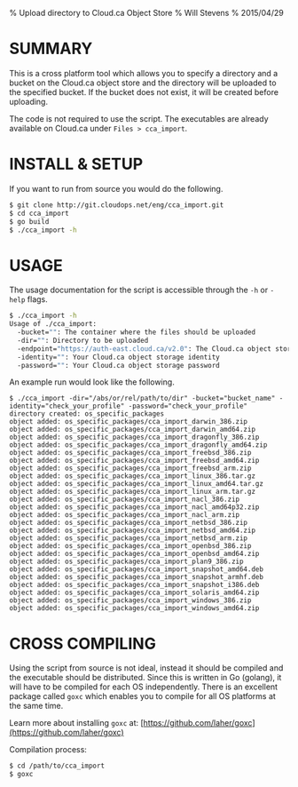 % Upload directory to Cloud.ca Object Store
% Will Stevens
% 2015/04/29


SUMMARY
=======

This is a cross platform tool which allows you to specify a directory and a bucket on the Cloud.ca object store and the directory will be uploaded to the specified bucket.  If the bucket does not exist, it will be created before uploading.

The code is not required to use the script.  The executables are already available on Cloud.ca under `Files > cca_import`.


INSTALL & SETUP
===============

If you want to run from source you would do the following.

``` bash
$ git clone http://git.cloudops.net/eng/cca_import.git
$ cd cca_import
$ go build
$ ./cca_import -h
```


USAGE
=====

The usage documentation for the script is accessible through the `-h` or `-help` flags.

``` bash
$ ./cca_import -h
Usage of ./cca_import:
  -bucket="": The container where the files should be uploaded
  -dir="": Directory to be uploaded
  -endpoint="https://auth-east.cloud.ca/v2.0": The Cloud.ca object storage public url
  -identity="": Your Cloud.ca object storage identity
  -password="": Your Cloud.ca object storage password
```

An example run would look like the following.

```
$ ./cca_import -dir="/abs/or/rel/path/to/dir" -bucket="bucket_name" -identity="check_your_profile" -password="check_your_profile"
directory created: os_specific_packages
object added: os_specific_packages/cca_import_darwin_386.zip
object added: os_specific_packages/cca_import_darwin_amd64.zip
object added: os_specific_packages/cca_import_dragonfly_386.zip
object added: os_specific_packages/cca_import_dragonfly_amd64.zip
object added: os_specific_packages/cca_import_freebsd_386.zip
object added: os_specific_packages/cca_import_freebsd_amd64.zip
object added: os_specific_packages/cca_import_freebsd_arm.zip
object added: os_specific_packages/cca_import_linux_386.tar.gz
object added: os_specific_packages/cca_import_linux_amd64.tar.gz
object added: os_specific_packages/cca_import_linux_arm.tar.gz
object added: os_specific_packages/cca_import_nacl_386.zip
object added: os_specific_packages/cca_import_nacl_amd64p32.zip
object added: os_specific_packages/cca_import_nacl_arm.zip
object added: os_specific_packages/cca_import_netbsd_386.zip
object added: os_specific_packages/cca_import_netbsd_amd64.zip
object added: os_specific_packages/cca_import_netbsd_arm.zip
object added: os_specific_packages/cca_import_openbsd_386.zip
object added: os_specific_packages/cca_import_openbsd_amd64.zip
object added: os_specific_packages/cca_import_plan9_386.zip
object added: os_specific_packages/cca_import_snapshot_amd64.deb
object added: os_specific_packages/cca_import_snapshot_armhf.deb
object added: os_specific_packages/cca_import_snapshot_i386.deb
object added: os_specific_packages/cca_import_solaris_amd64.zip
object added: os_specific_packages/cca_import_windows_386.zip
object added: os_specific_packages/cca_import_windows_amd64.zip
```


CROSS COMPILING
===============

Using the script from source is not ideal, instead it should be compiled and the executable should be distributed.  Since this is written in Go (golang), it will have to be compiled for each OS independently.  There is an excellent package called `goxc` which enables you to compile for all OS platforms at the same time.

Learn more about installing `goxc` at: [https://github.com/laher/goxc](https://github.com/laher/goxc)

Compilation process:
``` bash
$ cd /path/to/cca_import
$ goxc
```

